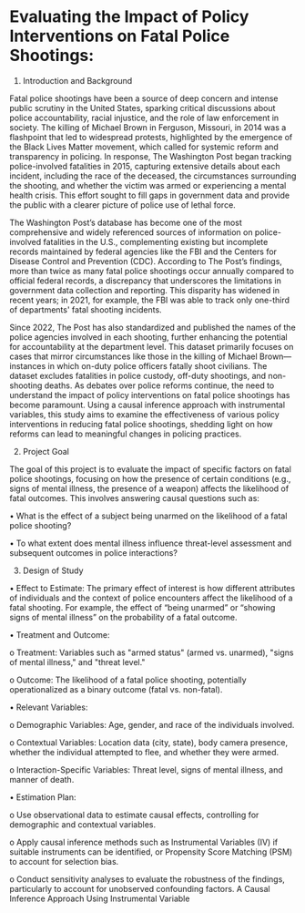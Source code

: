 # Evaluating the Impact of Policy Interventions on Fatal Police Shootings: 

1.	Introduction and Background

Fatal police shootings have been a source of deep concern and intense public scrutiny in the United States, sparking critical discussions about police accountability, racial injustice, and the role of law enforcement in society. The killing of Michael Brown in Ferguson, Missouri, in 2014 was a flashpoint that led to widespread protests, highlighted by the emergence of the Black Lives Matter movement, which called for systemic reform and transparency in policing. In response, The Washington Post began tracking police-involved fatalities in 2015, capturing extensive details about each incident, including the race of the deceased, the circumstances surrounding the shooting, and whether the victim was armed or experiencing a mental health crisis. This effort sought to fill gaps in government data and provide the public with a clearer picture of police use of lethal force. 

The Washington Post’s database has become one of the most comprehensive and widely referenced sources of information on police-involved fatalities in the U.S., complementing existing but incomplete records maintained by federal agencies like the FBI and the Centers for Disease Control and Prevention (CDC). According to The Post’s findings, more than twice as many fatal police shootings occur annually compared to official federal records, a discrepancy that underscores the limitations in government data collection and reporting. This disparity has widened in recent years; in 2021, for example, the FBI was able to track only one-third of departments' fatal shooting incidents.

Since 2022, The Post has also standardized and published the names of the police agencies involved in each shooting, further enhancing the potential for accountability at the department level. This dataset primarily focuses on cases that mirror circumstances like those in the killing of Michael Brown—instances in which on-duty police officers fatally shoot civilians. The dataset excludes fatalities in police custody, off-duty shootings, and non-shooting deaths.
As debates over police reforms continue, the need to understand the impact of policy interventions on fatal police shootings has become paramount. Using a causal inference approach with instrumental variables, this study aims to examine the effectiveness of various policy interventions in reducing fatal police shootings, shedding light on how reforms can lead to meaningful changes in policing practices.

2.	Project Goal

The goal of this project is to evaluate the impact of specific factors on fatal police shootings, focusing on how the presence of certain conditions (e.g., signs of mental illness, the presence of a weapon) affects the likelihood of fatal outcomes. This involves answering causal questions such as:

•	What is the effect of a subject being unarmed on the likelihood of a fatal police shooting?

•	To what extent does mental illness influence threat-level assessment and subsequent outcomes in police interactions?


3.	Design of Study

•	Effect to Estimate: The primary effect of interest is how different attributes of individuals and the context of police encounters affect the likelihood of a fatal shooting. For example, the effect of “being unarmed” or “showing signs of mental illness” on the probability of a fatal outcome.

•	Treatment and Outcome:

o	Treatment: Variables such as "armed status" (armed vs. unarmed), "signs of mental illness," and "threat level."

o	Outcome: The likelihood of a fatal police shooting, potentially operationalized as a binary outcome (fatal vs. non-fatal).

•	Relevant Variables:

o	Demographic Variables: Age, gender, and race of the individuals involved.

o	Contextual Variables: Location data (city, state), body camera presence, whether the individual attempted to flee, and whether they were armed.

o	Interaction-Specific Variables: Threat level, signs of mental illness, and manner of death.

•	Estimation Plan:

o	Use observational data to estimate causal effects, controlling for demographic and contextual variables.

o	Apply causal inference methods such as Instrumental Variables (IV) if suitable instruments can be identified, or Propensity Score Matching (PSM) to account for selection bias.

o	Conduct sensitivity analyses to evaluate the robustness of the findings, particularly to account for unobserved confounding factors.
A Causal Inference Approach Using Instrumental Variable
